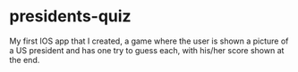 # presidents-quiz

My first IOS app that I created, a game where the user is shown a picture of a US president and has one try to guess each, with his/her score shown at the end.
